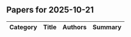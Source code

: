 

## Papers for 2025-10-21

| Category | Title | Authors | Summary |
|----------|-------|---------|---------|
